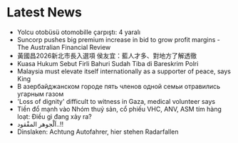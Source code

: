 # Latest News
-  Yolcu otobüsü otomobille çarpıştı: 4 yaralı
-  Suncorp pushes big premium increase in bid to grow profit margins - The Australian Financial Review
-  黃國昌2026新北市長入選項 侯友宜：藍人才多、對地方了解透徹
-  Kuasa Hukum Sebut Firli Bahuri Sudah Tiba di Bareskrim Polri
-  Malaysia must elevate itself internationally as a supporter of peace, says King
-  В азербайджанском городе пять членов одной семьи отравились угарным газом
-  'Loss of dignity' difficult to witness in Gaza, medical volunteer says
-  Tiền đổ mạnh vào Nhóm thuỷ sản, cổ phiếu VHC, ANV, ASM tím hàng loạt: Điều gì đang xảy ra?
-  اَلْجوهر المفْقود..!!
-  Dinslaken: Achtung Autofahrer, hier stehen Radarfallen
